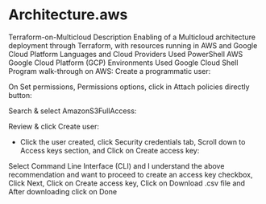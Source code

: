 # Architecture.aws

Terraform-on-Multicloud
Description
Enabling of a Multicloud architecture deployment through Terraform, with resources running in AWS and Google ﻿Cloud Platform
Languages and Cloud Providers Used
PowerShell
AWS
Google ﻿Cloud Platform (GCP)
Environments Used
Google Cloud Shell
Program walk-through on AWS:
Create a programmatic user:


On Set permissions, Permissions options, click in Attach policies directly button:


Search & select AmazonS3FullAccess:


Review & click Create user:


- Click the user created, click Security credentials tab, Scroll down to Access keys section, and Click on Create access key:



Select Command Line Interface (CLI) and I understand the above recommendation and want to proceed to create an access key checkbox, Click Next, Click on Create access key, Click on Download .csv file and After downloading click on Done
